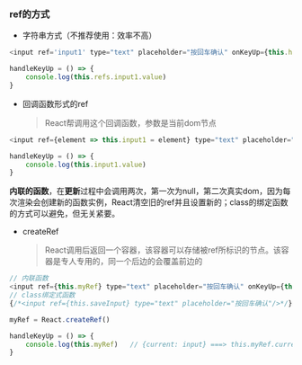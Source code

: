 ### ref的方式

* 字符串方式（不推荐使用：效率不高）

```js
<input ref='input1' type="text" placeholder="按回车确认" onKeyUp={this.handleKeyUp}/>

handleKeyUp = () => {
    console.log(this.refs.input1.value)
}
```

* 回调函数形式的ref
  > React帮调用这个回调函数，参数是当前dom节点

```js
<input ref={element => this.input1 = element} type="text" placeholder="按回车确认" onKeyUp={this.handleKeyUp}/>

handleKeyUp = () => {    
    console.log(this.input1.value)
}
```

**内联的函数**，在**更新**过程中会调用两次，第一次为null，第二次真实dom，因为每次渲染会创建新的函数实例，React清空旧的ref并且设置新的；class的绑定函数的方式可以避免，但无关紧要。

* createRef
  > React调用后返回一个容器，该容器可以存储被ref所标识的节点。该容器是专人专用的，同一个后边的会覆盖前边的

```js
// 内联函数
<input ref={this.myRef} type="text" placeholder="按回车确认" onKeyUp={this.handleKeyUp}/>
// class绑定式函数
{/*<input ref={this.saveInput} type="text" placeholder="按回车确认"/>*/}

myRef = React.createRef()

handleKeyUp = () => {
    console.log(this.myRef)   // {current: input} ===> this.myRef.current.value
}
```



